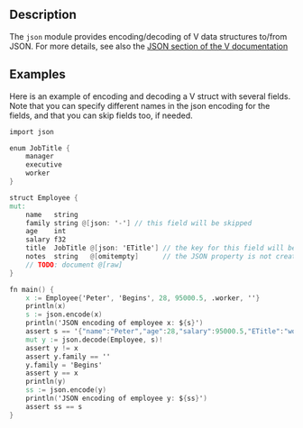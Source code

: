 ## Description

The `json` module provides encoding/decoding of V data structures to/from JSON.
For more details, see also the
[JSON section of the V documentation](https://github.com/vlang/v/blob/master/doc/docs.md#json)

## Examples

Here is an example of encoding and decoding a V struct with several fields.
Note that you can specify different names in the json encoding for the fields,
and that you can skip fields too, if needed.

```v
import json

enum JobTitle {
	manager
	executive
	worker
}

struct Employee {
mut:
	name   string
	family string @[json: '-'] // this field will be skipped
	age    int
	salary f32
	title  JobTitle @[json: 'ETitle'] // the key for this field will be 'ETitle', not 'title'
	notes  string   @[omitempty]      // the JSON property is not created if the string is equal to '' (an empty string).
	// TODO: document @[raw]
}

fn main() {
	x := Employee{'Peter', 'Begins', 28, 95000.5, .worker, ''}
	println(x)
	s := json.encode(x)
	println('JSON encoding of employee x: ${s}')
	assert s == '{"name":"Peter","age":28,"salary":95000.5,"ETitle":"worker"}'
	mut y := json.decode(Employee, s)!
	assert y != x
	assert y.family == ''
	y.family = 'Begins'
	assert y == x
	println(y)
	ss := json.encode(y)
	println('JSON encoding of employee y: ${ss}')
	assert ss == s
}
```